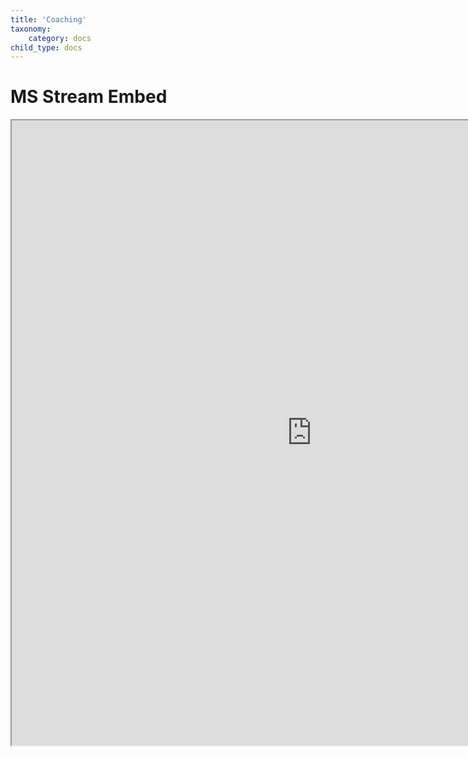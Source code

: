 ```yaml
---
title: 'Coaching'
taxonomy:
    category: docs
child_type: docs
---
```


# MS Stream Embed

<iframe width="960" height="1000" src="https://web.microsoftstream.com/embed/channel/abad9d5b-c522-4f41-830f-76d46d9c6620?sort=trending" allowfullscreen></iframe>
